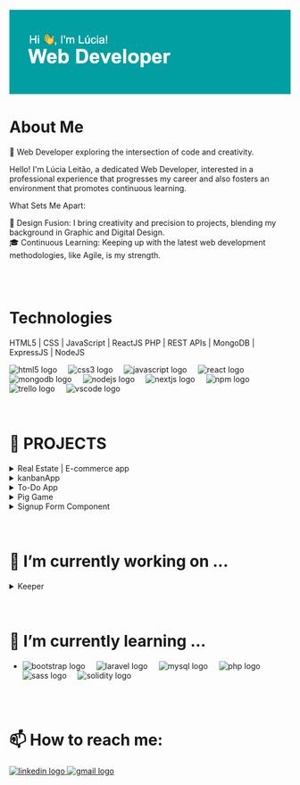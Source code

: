 ![Hi there! I am Lúcia!](header.png)

# About Me

🚀 Web Developer exploring the intersection of code and creativity.

Hello! I'm Lúcia Leitão, a dedicated Web Developer, interested in a professional experience that progresses my career and also fosters an environment that promotes continuous learning.

What Sets Me Apart:


🎨 Design Fusion: I bring creativity and precision to projects, blending my background in Graphic and Digital Design. <br>
🎓 Continuous Learning: Keeping up with the latest web development methodologies, like Agile, is my strength.

<br>
<br>


# Technologies

HTML5 | CSS | JavaScript | ReactJS PHP | REST APIs | MongoDB | ExpressJS | NodeJS

<div align="left">
  <img src="https://cdn.jsdelivr.net/gh/devicons/devicon/icons/html5/html5-original.svg" height="30" alt="html5 logo"  />
  <img width="12" />
  <img src="https://cdn.jsdelivr.net/gh/devicons/devicon/icons/css3/css3-original.svg" height="30" alt="css3 logo"  />
  <img width="12" />
  <img src="https://cdn.jsdelivr.net/gh/devicons/devicon/icons/javascript/javascript-original.svg" height="30" alt="javascript logo"  />
  <img width="12" />
  <img src="https://cdn.jsdelivr.net/gh/devicons/devicon/icons/react/react-original.svg" height="30" alt="react logo"  />
  <img width="12" />
  <img src="https://cdn.jsdelivr.net/gh/devicons/devicon/icons/mongodb/mongodb-original.svg" height="30" alt="mongodb logo"  />
  <img width="12" />
  <img src="https://cdn.jsdelivr.net/gh/devicons/devicon/icons/nodejs/nodejs-original.svg" height="30" alt="nodejs logo"  />
  <img width="12" />
  <img src="https://cdn.jsdelivr.net/gh/devicons/devicon/icons/nextjs/nextjs-original.svg" height="30" alt="nextjs logo"  />
  <img width="12" />
  <img src="https://cdn.jsdelivr.net/gh/devicons/devicon/icons/npm/npm-original-wordmark.svg" height="30" alt="npm logo"  />
  <img width="12" />
  <img src="https://cdn.jsdelivr.net/gh/devicons/devicon/icons/trello/trello-plain.svg" height="30" alt="trello logo"  />
  <img width="12" />
  <img src="https://cdn.jsdelivr.net/gh/devicons/devicon/icons/vscode/vscode-original.svg" height="30" alt="vscode logo"  />
</div>

<br>
<br>

# 🎯 PROJECTS

<section>
   <details>
        <summary> Real Estate | E-commerce app</summary>
      <u>Technologies:</u>
      <ul>
        <li>MONGOdb</li>
        <li>ExpressJS</li>
        <li>React</li>
        <li>NextJs</li>
        <li><a href="https://github.com/LuciaLeitao/MERNlucia">Project Repository</a></li>
      </ul>        
    </details>
   <details>
        <summary>kanbanApp</summary>
        <u>Technologies:</u>
      <ul>
        <li>HTLM</li>
        <li>CSS</li>
        <li>JS</li>
        <ul>
        <li><a href="https://github.com/LuciaLeitao/KanbanApp">Project Repository</a> </li>
          <li><a href="https://lucialeitao.github.io/KanbanApp/">Project >>Online</a> </li>
      </ul> 
      </ul>     
    </details>
     <details>
        <summary>To-Do App</summary>
        <u>Technologies:</u>
      <ul>
        <li>REACT</li>
        <li>CSS</li>
        <li>JS</li>
        <li><a href="https://github.com/LuciaLeitao/to-do-List">Project Repository</a> </li>
      </ul>   
    </details>
  
   <details>
        <summary>Pig Game</summary>
        <u>Technologies:</u>
      <ul>
        <li>HTLM</li>
        <li>CSS</li>
        <li>JS</li>
        <li><a href="https://github.com/LuciaLeitao/Pig_Game">Project Repository</a> </li>
        <li><a href="https://lucialeitao.github.io/Pig_Game/">Project >>Online</a> </li>
      </ul>   
    </details>
   <details>
        <summary>Signup Form Component</summary>
        <u>Technologies:</u>
      <ul>
        <li>HTLM</li>
        <li>CSS</li>
        <li>JS</li>
        <li><a href="https://github.com/LuciaLeitao/signup_form">Project Repository</a> </li>
        <li><a href="https://lucialeitao.github.io/signup_form/">Project >>Online</a> </li>
      </ul>   
    </details>
  
</section>

<br>
<br>

 # 🔭 I’m currently working on ...

<section>
    <details>
        <summary>Keeper</summary>
        <u>Technologies:</u>
      <ul>
        <li>REACT</li>
        <li><a href="https://github.com/LuciaLeitao/KeeperApp">Project Repository</a> </li>
        <!-- <li><a href="https://lucialeitao.github.io/KeeperApp/">Project >>Online</a> </li> -->
      </ul>   
    </details>
   
</section>


  
<br>
<br>

#  🌱 I’m currently learning ...

- <div align="left">
  <img src="https://cdn.jsdelivr.net/gh/devicons/devicon/icons/bootstrap/bootstrap-original.svg" height="40" alt="bootstrap logo"  />
  <img width="12" />
  <img src="https://cdn.jsdelivr.net/gh/devicons/devicon/icons/laravel/laravel-plain.svg" height="40" alt="laravel logo"  />
  <img width="12" />
  <img src="https://cdn.jsdelivr.net/gh/devicons/devicon/icons/mysql/mysql-original.svg" height="40" alt="mysql logo"  />
  <img width="12" />
  <img src="https://cdn.jsdelivr.net/gh/devicons/devicon/icons/php/php-original.svg" height="40" alt="php logo"  />
  <img width="12" />
  <img src="https://cdn.jsdelivr.net/gh/devicons/devicon/icons/sass/sass-original.svg" height="40" alt="sass logo"  />
  <img width="12" />
  <img src="https://cdn.jsdelivr.net/gh/devicons/devicon/icons/solidity/solidity-original.svg" height="40" alt="solidity logo"  />
</div>

<br>
<br>

#  📫 How to reach me: 

<div align="left">
  <a href="https://www.linkedin.com/in/lucia-leitao/" target="_blank">
    <img src="https://raw.githubusercontent.com/maurodesouza/profile-readme-generator/master/src/assets/icons/social/linkedin/default.svg" width="52" height="40" alt="linkedin logo"  />
  </a><a href = "mailto: lucialeitao85@gmail.com" target="_blank">
    <img src="https://raw.githubusercontent.com/maurodesouza/profile-readme-generator/master/src/assets/icons/social/gmail/default.svg" width="52" height="40" alt="gmail logo"  />
 
</div>

###

###

###

###





